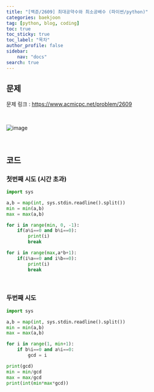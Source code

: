 ```yaml
---
title: "[백준/2609] 최대공약수와 최소공배수 (파이썬/python)"
categories: baekjoon
tag: [python, blog, coding]
toc: true
toc_sticky: true
toc_label: "목차"
author_profile: false
sidebar:
    nav: "docs"
search: true
---
```


## 문제

문제 링크 : <a href="https://www.acmicpc.net/problem/2609" target="_blank">https://www.acmicpc.net/problem/2609</a>

<br/>

![image](https://user-images.githubusercontent.com/52556486/180924641-95097075-67d4-47de-9363-e188e12d3415.png)

<br/>

## 코드
### 첫번째 시도 (시간 초과)
```python
import sys

a,b = map(int, sys.stdin.readline().split())
min = min(a,b)
max = max(a,b)

for i in range(min, 0, -1):
    if(a%i==0 and b%i==0):
        print(i)
        break

for i in range(max,a*b+1):
    if(i%a==0 and i%b==0):
        print(i)
        break
```
<br/>

### 두번째 시도
```python
import sys

a,b = map(int, sys.stdin.readline().split())
min = min(a,b)
max = max(a,b)

for i in range(1, min+1):
    if b%i==0 and a%i==0:
        gcd = i

print(gcd)
min = min/gcd
max = max/gcd
print(int(min*max*gcd))
```